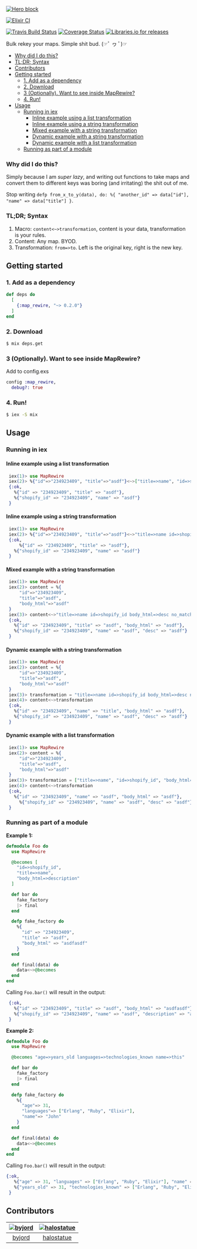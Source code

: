 [![Hero block](https://raw.githubusercontent.com/byjord/Assets/master/MapRewire.png)](https://github.com/byjord/MapRewire)

[![Elixir CI](https://github.com/byjpr/MapRewire/actions/workflows/elixir.yml/badge.svg)](https://github.com/byjpr/MapRewire/actions/workflows/elixir.yml)


[![Travis Build Status](https://img.shields.io/travis/byjord/MapRewire.svg?style=flat-square)](https://travis-ci.org/byjord/MapRewire)
[![Coverage Status](https://img.shields.io/coveralls/github/byjord/MapRewire.svg?style=flat-square)](https://coveralls.io/github/byjord/MapRewire)
[![Libraries.io for releases](https://img.shields.io/librariesio/release/hex/map_rewire.svg?style=flat-square)](https://libraries.io/hex/map_rewire)

Bulk rekey your maps. Simple shit bud. (☞ﾟ ヮ ﾟ)☞

* [Why did I do this?](#why-did-i-do-this)
* [TL;DR; Syntax](#tldr-syntax)
* [Contributors](#contributors)
* [Getting started](#getting-started)
	- [1. Add as a dependency](#1-add-as-a-dependency)
	- [2. Download](#2-download)
	- [3 (Optionally). Want to see inside MapRewire?](#3-optionally-want-to-see-inside-maprewire)
	- [4. Run!](#4-run)
* [Usage](#usage)
	- [Running in iex](#running-in-iex)
		+ [Inline example using a list transformation](#inline-example-using-a-list-transformation)
		+ [Inline example using a string transformation](#inline-example-using-a-string-transformation)
		+ [Mixed example with a string transformation](#mixed-example-with-a-string-transformation)
		+ [Dynamic example with a string transformation](#dynamic-example-with-a-string-transformation)
		+ [Dynamic example with a list transformation](#dynamic-example-with-a-list-transformation)
	- [Running as part of a module](#running-as-part-of-a-module)

### Why did I do this?

Simply because I am _super lazy_, and writing out functions to take maps and convert them to different keys was boring (and irritating) the shit out of me.

Stop writing `defp from_x_to_y(data), do: %{ "another_id" => data["id"], "name" => data["title"] }`.

### TL;DR; Syntax

1.  Macro: `content<~>transformation`, content is your data, transformation is your rules.
2.  Content: Any map. BYOD.
3.  Transformation: `from=>to`. Left is the original key, right is the new key.

## Getting started

### 1. Add as a dependency

```elixir
def deps do
  [
    {:map_rewire, "~> 0.2.0"}
  ]
end
```

### 2. Download

```bash
$ mix deps.get
```

### 3 (Optionally). Want to see inside MapRewire?

Add to config.exs

```elixir
config :map_rewire,
  debug?: true
```

### 4. Run!

```bash
$ iex -S mix
```

## Usage

### Running in iex

#### Inline example using a list transformation

```elixir
 iex(1)> use MapRewire
 iex(2)> %{"id"=>"234923409", "title"=>"asdf"}<~>["title=>name", "id=>shopify_id"]
 {:ok,
   %{"id" => "234923409", "title" => "asdf"},
   %{"shopify_id" => "234923409", "name" => "asdf"}
 }
```

#### Inline example using a string transformation

```elixir
 iex(1)> use MapRewire
 iex(2)> %{"id"=>"234923409", "title"=>"asdf"}<~>"title=>name id=>shopify_id"
 {:ok,
	 %{"id" => "234923409", "title" => "asdf"},
   %{"shopify_id" => "234923409", "name" => "asdf"}
 }
```

#### Mixed example with a string transformation

```elixir
 iex(1)> use MapRewire
 iex(2)> content = %{
	 "id"=>"234923409",
	 "title"=>"asdf",
	 "body_html"=>"asdf"
 }
 iex(3)> content<~>"title=>name id=>shopify_id body_html=>desc no_match=>wow_much_field"
 {:ok,
   %{"id" => "234923409", "title" => "asdf", "body_html" => "asdf"},
   %{"shopify_id" => "234923409", "name" => "asdf", "desc" => "asdf"}
 }
```

#### Dynamic example with a string transformation

```elixir
 iex(1)> use MapRewire
 iex(2)> content = %{
	 "id"=>"234923409",
	 "title"=>"asdf",
	 "body_html"=>"asdf"
 }
 iex(3)> transformation = "title=>name id=>shopify_id body_html=>desc no_match=>wow_much_field"
 iex(4)> content<~>transformation
 {:ok,
   %{"id" => "234923409", "name" => "title", "body_html" => "asdf"},
   %{"shopify_id" => "234923409", "name" => "asdf", "desc" => "asdf"}
 }
```

#### Dynamic example with a list transformation

```elixir
 iex(1)> use MapRewire
 iex(2)> content = %{
	 "id"=>"234923409",
	 "title"=>"asdf",
	 "body_html"=>"asdf"
 }
 iex(3)> transformation = ["title=>name", "id=>shopify_id", "body_html=>desc"]
 iex(4)> content<~>transformation
 {:ok,
   %{"id" => "234923409", "name" => "asdf", "body_html" => "asdf"},
	 %{"shopify_id" => "234923409", "name" => "asdf", "desc" => "asdf"}
 }
```

### Running as part of a module

**Example 1:**

```elixir
defmodule Foo do
  use MapRewire

  @becomes [
    "id=>shopify_id",
    "title=>name",
    "body_html=>description"
  ]

  def bar do
    fake_factory
    |> final
  end

  defp fake_factory do
    %{
      "id" => "234923409",
      "title" => "asdf",
      "body_html" => "asdfasdf"
    }
  end

  def final(data) do
    data<~>@becomes
  end
end
```

Calling `Foo.bar()` will result in the output:

```elixir
 {:ok,
   %{"id" => "234923409", "title" => "asdf", "body_html" => "asdfasdf"},
   %{"shopify_id" => "234923409", "name" => "asdf", "description" => "asdfasdf"}
 }
```

**Example 2:**

```elixir
defmodule Foo do
  use MapRewire

  @becomes "age=>years_old languages=>technologies_known name=>this"

  def bar do
    fake_factory
    |> final
  end

  defp fake_factory do
    %{
      "age"=> 31,
      "languages"=> ["Erlang", "Ruby", "Elixir"],
      "name"=> "John"
    }
  end

  def final(data) do
    data<~>@becomes
  end
end
```

Calling `Foo.bar()` will result in the output:

```elixir
{:ok,
   %{"age" => 31, "languages" => ["Erlang", "Ruby", "Elixir"], "name" => "John"},
   %{"years_old" => 31, "technologies_known" => ["Erlang", "Ruby", "Elixir"], "this" => "John"}
 }
```

## Contributors

| [![byjord](https://avatars0.githubusercontent.com/u/6415727?v=4&s=80)](https://github.com/byjord) | [![halostatue](https://avatars3.githubusercontent.com/u/11361?v=4&s=80)](https://github.com/halostatue) |
| :-----------------------------------------------------------------------------------------------: | :-----------------------------------------------------------------------------------------------------: |
|                                [byjord](https://github.com/byjord)                                |                               [halostatue](https://github.com/halostatue)                               |
